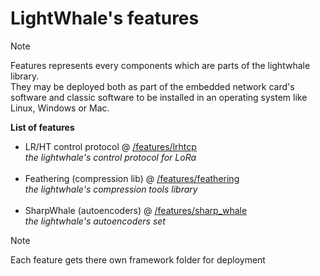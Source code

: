 # LightWhale's features

> [!NOTE] 
> Features represents every components which are parts of the lightwhale library. <br/>
> They may be deployed both as part of the embedded network card's software and classic software to be installed in an operating system like Linux, Windows or Mac. 

**List of features**
- LR/HT control protocol @ [/features/lrhtcp](lrhtcp) <br> *the lightwhale's control protocol for LoRa* <br><br>
- Feathering (compression lib) @ [/features/feathering](feathering) <br> *the lightwhale's compression tools library* <br><br>
- SharpWhale (autoencoders) @ [/features/sharp_whale](sharp_whale) <br> *the lightwhale's autoencoders set*

> [!NOTE]
> Each feature gets there own framework folder for deployment
